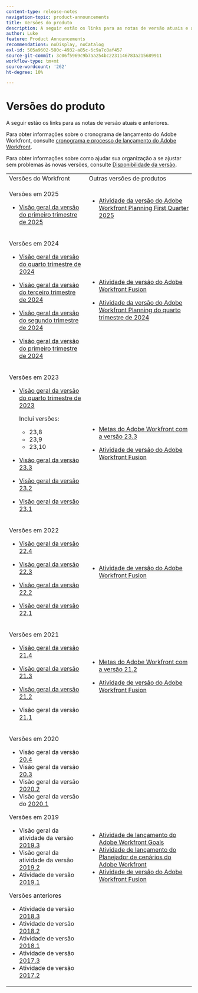 ```yaml
---
content-type: release-notes
navigation-topic: product-announcements
title: Versões do produto
description: A seguir estão os links para as notas de versão atuais e anteriores.
author: Luke
feature: Product Announcements
recommendations: noDisplay, noCatalog
exl-id: 505a9602-580c-4932-a85c-6c9a7c8af457
source-git-commit: 3c06f5969c9b7aa254bc2231146783a215689911
workflow-type: tm+mt
source-wordcount: '262'
ht-degree: 10%

---
```


# Versões do produto

A seguir estão os links para as notas de versão atuais e anteriores.

Para obter informações sobre o cronograma de lançamento do Adobe Workfront, consulte [cronograma e processo de lançamento do Adobe Workfront](../../product-announcements/product-releases/workfront-release-schedule.md).

Para obter informações sobre como ajudar sua organização a se ajustar sem problemas às novas versões, consulte [Disponibilidade da versão](../../product-announcements/product-releases/release-readiness.md).

<table style="table-layout:auto"> 
 <col> 
 <col> 
 <tbody> 
  <tr> 
   <td>Versões do Workfront</td> 
   <td>Outras versões de produtos</td> 
  </tr> 
  <tr data-mc-conditions=""> 
   <td> <p>Versões em 2025</p> 
    <ul> 
    <li> <p><a href="/help/quicksilver/product-announcements/product-releases/25-q1-release-activity/25-q1-release-overview.md" class="MCXref xref" xrefformat="{para}">Visão geral da versão do primeiro trimestre de 2025</a> </p> </li>
    <td> <ul>     
     <li> <p><a href="/help/quicksilver/product-announcements/product-releases/planning-release-activity/planning-release-activity-25-q1.md" class="MCXref xref" xrefformat="{para}">Atividade da versão do Adobe Workfront Planning First Quarter 2025</a> </p> </li></ul>   </td>    </tr>
  <tr data-mc-conditions=""> 
   <td> <p>Versões em 2024</p> 
    <ul> 
       <li> <p><a href="/help/quicksilver/product-announcements/product-releases/24-q4-release-activity/24-q4-release-overview.md" class="MCXref xref" xrefformat="{para}">Visão geral da versão do quarto trimestre de 2024</a> </p> </li>
      <li> <p><a href="/help/quicksilver/product-announcements/product-releases/24-q3-release-activity/24-q3-release-overview.md" class="MCXref xref" xrefformat="{para}">Visão geral da versão do terceiro trimestre de 2024</a> </p> </li>
      <li> <p><a href="/help/quicksilver/product-announcements/product-releases/24-q2-release-activity/24-q2-release-overview.md" class="MCXref xref" xrefformat="{para}">Visão geral da versão do segundo trimestre de 2024</a> </p> </li>
      <li> <p><a href="/help/quicksilver/product-announcements/product-releases/24-q1-release-activity/24-q1-release-overview.md" class="MCXref xref" xrefformat="{para}">Visão geral da versão do primeiro trimestre de 2024</a> </p> </li>
 <td> <ul>    <li> <p><a href="https://experienceleague.adobe.com/en/docs/workfront-fusion/using/fusion-release-activity/fusion-release-activity" xrefformat="{para}">Atividade de versão do Adobe Workfront Fusion</a> </p> </li> 
   <li> <p><a href="/help/quicksilver/product-announcements/product-releases/planning-release-activity/planning-release-activity-24-q4.md" class="MCXref xref" xrefformat="{para}">Atividade da versão do Adobe Workfront Planning do quarto trimestre de 2024</a> </p> </li></ul>   </td> 
   </tr>
  <tr data-mc-conditions=""> 
   <td> <p>Versões em 2023</p> 
    <ul> 
    <li> <p><a href="/help/quicksilver/product-announcements/product-releases/23-q4-release-activity/23-q4-release-overview.md" class="MCXref xref" xrefformat="{para}">Visão geral da versão do quarto trimestre de 2023</a> </p> <p> Inclui versões: <ul><li>23,8</li><li>23,9</li><li>23,10</li></ul></p>
    <li> <p><a href="/help/quicksilver/product-announcements/product-releases/23.3-release-activity/23-3-release-overview.md" class="MCXref xref" xrefformat="{para}">Visão geral da versão 23.3</a> </p> </li>
    <li> <p><a href="/help/quicksilver/product-announcements/product-releases/23.2-release-activity/23-2-release-overview.md" class="MCXref xref" xrefformat="{para}">Visão geral da versão 23.2</a> </p> </li>
    <li> <p><a href="../../product-announcements/product-releases/23.1-release-activity/23-1-release-overview.md" class="MCXref xref" xrefformat="{para}">Visão geral da versão 23.1</a> </p> </li>
    </ul> </td> 
   <td>    <ul> 
     <li> <p><a href="../../product-announcements/product-releases/goals-release-activity/goals-23-3-release/goals-23-3-release.md" class="MCXref xref" xrefformat="{para}">Metas do Adobe Workfront com a versão 23.3</a> </p> </li> 
     <li> <p><a href="https://experienceleague.adobe.com/en/docs/workfront-fusion/using/fusion-release-activity/fusion-release-activity" xrefformat="{para}">Atividade de versão do Adobe Workfront Fusion</a> </p> </li> 
    </ul></td> 
  </tr>
  <tr data-mc-conditions=""> 
   <td> <p>Versões em 2022</p> 
    <ul> 
    <li> <p><a href="../../product-announcements/product-releases/22.4-release-activity/22-4-release-overview.md" class="MCXref xref" xrefformat="{para}">Visão geral da versão 22.4</a> </p> </li>
    <li> <p><a href="../../product-announcements/product-releases/22.3-release-activity/22-3-release-overview.md" class="MCXref xref" xrefformat="{para}">Visão geral da versão 22.3</a> </p> </li>
     <li> <p><a href="../../product-announcements/product-releases/22.2-release-activity/22-2-release-overview.md" class="MCXref xref" xrefformat="{para}">Visão geral da versão 22.2</a> </p> </li> 
     <li> <p><a href="../../product-announcements/product-releases/22.1-release-activity/22-1-release-overview.md" class="MCXref xref" xrefformat="{para}">Visão geral da versão 22.1</a> </p> </li> 
    </ul> </td> 
   <td><ul> 
     <li> <p><a href="https://experienceleague.adobe.com/en/docs/workfront-fusion/using/fusion-release-activity/fusion-release-activity" xrefformat="{para}">Atividade de versão do Adobe Workfront Fusion</a> </p> </li> 
    </ul></td> 
  </tr> 
  <tr> 
   <td> <p>Versões em 2021</p> 
    <ul> 
     <li> <p><a href="../../product-announcements/product-releases/21.4-release-activity/21-4-release-overview.md" class="MCXref xref" xrefformat="{para}">Visão geral da versão 21.4</a> </p> </li> 
     <li> <p><a href="../../product-announcements/product-releases/21.3-release-activity/21-3-release-overview.md" class="MCXref xref" xrefformat="{para}">Visão geral da versão 21.3</a> </p> </li> 
     <li> <p><a href="../../product-announcements/product-releases/21.2-release-activity/21-2-release-overview.md" class="MCXref xref" xrefformat="{para}">Visão geral da versão 21.2</a> </p> </li> 
     <li> <p>Visão geral da versão <a href="../../product-announcements/product-releases/21.1-release-activity/21-1-release-overview.md" class="MCXref xref" xrefformat="{para}">21.1</a> </p> </li> 
    </ul> </td> 
   <td> 
    <ul> 
     <li> <p><a href="../../product-announcements/product-releases/goals-release-activity/goals-21.2-release/goals-release-21-2.md" class="MCXref xref" xrefformat="{para}">Metas do Adobe Workfront com a versão 21.2</a> </p> </li> 
     <li> <p><a href="https://experienceleague.adobe.com/en/docs/workfront-fusion/using/fusion-release-activity/fusion-release-activity" xrefformat="{para}">Atividade de versão do Adobe Workfront Fusion</a> </p> </li> 
    </ul> </td> 
  </tr> 
  <tr> 
   <td> <p>Versões em 2020</p> 
    <ul> 
     <li>Visão geral da versão <a href="../../product-announcements/product-releases/20.4-release-activity/20-4-release-overview.md" class="MCXref xref" xrefformat="{para}">20.4</a> <li>Visão geral da versão <a href="../../product-announcements/product-releases/20.3-release-activity/20-3-release-overview.md" class="MCXref xref" xrefformat="{para}">20.3</a> </li> <li>Visão geral da versão <a href="/help/quicksilver/product-announcements/product-releases/2020.2.-release-activity/2020-2-release-overview.md">2020.2</a> </li> <li>Visão geral da versão do <a href="../../product-announcements/product-releases/2020.1-release-activity/2020-1-release-overview.md" class="MCXref xref" xrefformat="{para}">2020.1</a> </li> </li> 
    </ul> <p>Versões em 2019</p> 
    <ul> 
     <li>Visão geral da atividade da versão <a href="../../product-announcements/product-releases/quarterly-release-archive/2019.3-release-activity/2019-3-release-activity-overview.md" class="MCXref xref" xrefformat="{para}">2019.3</a> <li>Visão geral da atividade da versão <a href="../../product-announcements/product-releases/quarterly-release-archive/2019.2-release-activity/2019-2-release-activity-overview.md" class="MCXref xref" xrefformat="{para}">2019.2</a> </li> <li>Atividade de versão <a href="../../product-announcements/product-releases/quarterly-release-archive/2019.1-release-activity/2019-1-release-activity.md" class="MCXref xref" xrefformat="{para}">2019.1</a> </li> </li> 
    </ul> <p>Versões anteriores</p> 
    <ul> 
     <li>Atividade de versão <a href="../../product-announcements/product-releases/quarterly-release-archive/2018.3-release-activity/2018-3-release-activity.md" class="MCXref xref" xrefformat="{para}">2018.3</a> <li>Atividade de versão <a href="../../product-announcements/product-releases/quarterly-release-archive/2018.2-release-activity/2018-2-release-activity.md" class="MCXref xref" xrefformat="{para}">2018.2</a> </li> <li>Atividade de versão <a href="../../product-announcements/product-releases/quarterly-release-archive/2018.1-release-activity/2018-1-release-activity.md" class="MCXref xref" xrefformat="{para}">2018.1</a> </li> <li>Atividade de versão <a href="../../product-announcements/product-releases/quarterly-release-archive/2017.3-release-activity/2017-3-release-activity.md" class="MCXref xref" xrefformat="{para}">2017.3</a> </li> <li>Atividade de versão <a href="../../product-announcements/product-releases/quarterly-release-archive/2017.2-release-activity/2017-2-release-activity.md" class="MCXref xref" xrefformat="{para}">2017.2</a> </li> </li> 
    </ul> </td> 
   <td> 
    <ul> 
     <li><a href="/help/quicksilver/product-announcements/product-releases/goals-release-activity/goals-release-activity.md">Atividade de lançamento do Adobe Workfront Goals</a> <li><a href="../../product-announcements/product-releases/scenario-planner-release-activity/sp-release-activity.md" class="MCXref xref" xrefformat="{para}">Atividade de lançamento do Planejador de cenários do Adobe Workfront</a> </li> <li><a href="https://experienceleague.adobe.com/en/docs/workfront-fusion/using/fusion-release-activity/fusion-release-activity" class="MCXref xref" xrefformat="{para}">Atividade de versão do Adobe Workfront Fusion</a> </li> </li> 
    </ul> </td> 
  </tr> 
 </tbody> 
</table>
